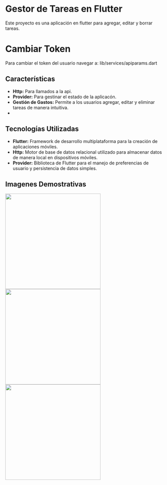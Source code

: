 # **Gestor de Tareas en Flutter**

Este proyecto es una aplicación en flutter para agregar, editar y borrar tareas. 

# **Cambiar Token**
Para cambiar el token del usuario navegar a: lib/services/apiparams.dart  

## Características

- **Http:** Para llamados a la api.
- **Provider:** Para gestinar el estado de la aplicacón.
- **Gestión de Gastos:** Permite a los usuarios agregar, editar y eliminar tareas de manera intuitiva.
-

## Tecnologías Utilizadas

- **Flutter:** Framework de desarrollo multiplataforma para la creación de aplicaciones móviles.
- **Http:** Motor de base de datos relacional utilizado para almacenar datos de manera local en dispositivos móviles.
- **Provider:** Biblioteca de Flutter para el manejo de preferencias de usuario y persistencia de datos simples.

## Imagenes Demostrativas
<img src="https://github.com/EnriquemQz/flutter_task/assets/47344835/619b55c2-a408-477a-83cc-3a7a6de57121" width="300">
<img src="https://github.com/EnriquemQz/flutter_task/assets/47344835/724fe831-6bbc-405f-ba11-a922780a278b" width="300">
<img src="https://github.com/EnriquemQz/flutter_task/assets/47344835/761c9b43-0238-4409-9bc6-adb9067f883b" width="300">
